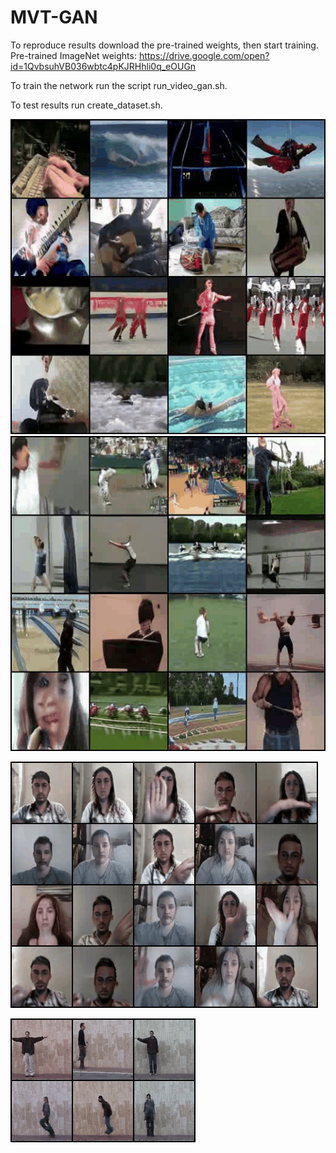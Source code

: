 # MVT-GAN

To reproduce results download the pre-trained weights, then start training. 
Pre-trained ImageNet weights: https://drive.google.com/open?id=1QvbsuhVB036wbtc4pKJRHhli0q_eOUGn

To train the network run the script run_video_gan.sh.

To test results run create_dataset.sh.

![Farmers Market Finder Demo3](demos/ucf.gif) ![Farmers Market Finder Demo 4](demos/ucf_2.gif)

![Farmers Market Finder Demo 2| height = 100px](demos/jester_video.gif)

![Farmers Market Finder Demo](demos/weiz_video.gif)
